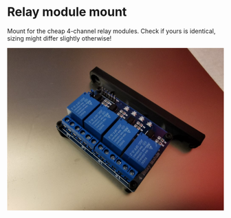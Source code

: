 # Relay module mount

Mount for the cheap 4-channel relay modules. Check if yours is identical, sizing might differ slightly otherwise!

![Relay Module](bracket.jpg)